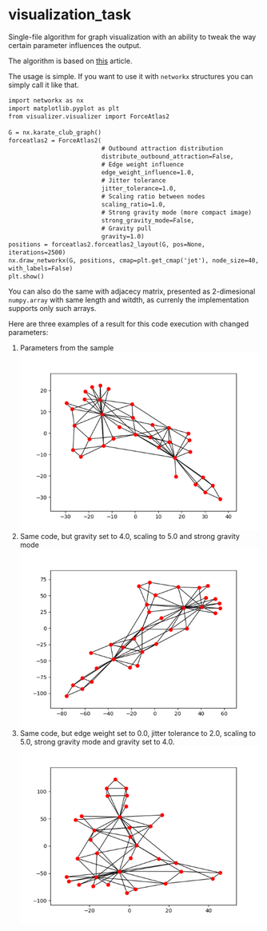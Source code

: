 # visualization_task
Single-file algorithm for graph visualization with an ability to tweak the way certain parameter influences the output.

The algorithm is based on [this](https://journals.plos.org/plosone/article?id=10.1371/journal.pone.0098679) article.

The usage is simple. If you want to use it with ```networkx``` structures you can simply call it like that.

```python3
import networkx as nx
import matplotlib.pyplot as plt
from visualizer.visualizer import ForceAtlas2

G = nx.karate_club_graph()
forceatlas2 = ForceAtlas2(
                          # Outbound attraction distribution
                          distribute_outbound_attraction=False,
                          # Edge weight influence
                          edge_weight_influence=1.0,
                          # Jitter tolerance
                          jitter_tolerance=1.0,
                          # Scaling ratio between nodes
                          scaling_ratio=1.0,
                          # Strong gravity mode (more compact image)
                          strong_gravity_mode=False,
                          # Gravity pull
                          gravity=1.0)
positions = forceatlas2.forceatlas2_layout(G, pos=None, iterations=2500)
nx.draw_networkx(G, positions, cmap=plt.get_cmap('jet'), node_size=40, with_labels=False)
plt.show()
```

You can also do the same with adjacecy matrix, presented as 2-dimesional ```numpy.array``` with same length and witdth, as currenly the implementation supports only such arrays.


Here are three examples of a result for this code execution with changed parameters:
1. Parameters from the sample
![alt text](https://github.com/krivchnik/visualization_task/blob/master/sample_images/Sample_parameters.png)
2. Same code, but gravity set to 4.0, scaling to 5.0 and strong gravity mode
![alt text](https://github.com/krivchnik/visualization_task/blob/master/sample_images/StrongGravity4Scaling5.png)
3. Same code, but edge weight set to 0.0, jitter tolerance to 2.0, scaling to 5.0, strong gravity mode and gravity set to 4.0.
![alt text](https://github.com/krivchnik/visualization_task/blob/master/sample_images/EdgeWeight0Jitter2Scaling5StrongGravity4.png)
